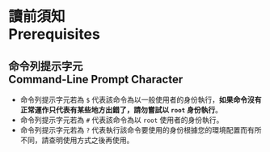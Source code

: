 # 讀前須知<br />Prerequisites
## 命令列提示字元<br />Command-Line Prompt Character
* 命令列提示字元若為 `$` 代表該命令為以一般使用者的身份執行，**如果命令沒有正常運作只代表有某些地方出錯了，請勿嘗試以 `root` 身份執行**。
* 命令列提示字元若為 `#` 代表該命令為以 `root` 使用者的身份執行。
* 命令列提示字元若為 `?` 代表執行該命令要使用的身份根據您的環境配置而有所不同，請查明使用方式之後再使用。
